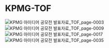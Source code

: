 # KPMG-TOF
![KPMG 아이디어 공모전 발표자료_TOF_page-0003](https://github.com/KPMG-TOF/.github/assets/112956015/0082fc56-86b1-4a2b-97ef-7886a548df9f)
![KPMG 아이디어 공모전 발표자료_TOF_page-0009](https://github.com/KPMG-TOF/.github/assets/112956015/0ab0b646-4708-4a24-abfb-f01444b6f8e2)
![KPMG 아이디어 공모전 발표자료_TOF_page-0017](https://github.com/KPMG-TOF/.github/assets/112956015/779b5fa5-615c-43c2-8316-9339624687e8)
![KPMG 아이디어 공모전 발표자료_TOF_page-0035](https://github.com/KPMG-TOF/.github/assets/112956015/25b19677-3e8a-4734-98bc-e40a950fcfeb)
